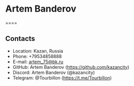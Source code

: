 # Artem Banderov

====
## Contacts
- Location: Kazan, Russia
- Phone: +79534858888
- E-mail: artem_75@bk.ru
- GitHub: Artem Banderov (https://github.com/kazancity)
- Discord: Artem Banderov (@kazancity)
- Telegram: @Tourbillon (https://t.me/Tourbillon)